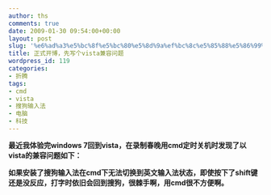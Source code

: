 ```yaml
---
author: ths
comments: true
date: 2009-01-30 09:54:00+00:00
layout: post
slug: '%e6%ad%a3%e5%bc%8f%e5%bc%80%e5%8d%9a%ef%bc%8c%e5%85%88%e5%86%99%e4%b8%aavista%e5%85%bc%e5%ae%b9%e9%97%ae%e9%a2%98'
title: 正式开博，先写个vista兼容问题
wordpress_id: 119
categories:
- 折腾
tags:
- cmd
- vista
- 搜狗输入法
- 电脑
- 科技
---
```





**最近我体验完windows
7回到vista，在录制春晚用cmd定时关机时发现了以vista的兼容问题如下：**




**如果安装了搜狗输入法在cmd下无法切换到英文输入法状态，即使按下了shift键还是没反应，打字时依旧会回到搜狗，很棘手啊，用cmd很不方便啊。**



